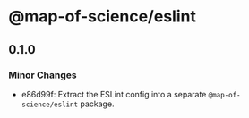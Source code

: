 # @map-of-science/eslint

## 0.1.0

### Minor Changes

- e86d99f: Extract the ESLint config into a separate `@map-of-science/eslint` package.
